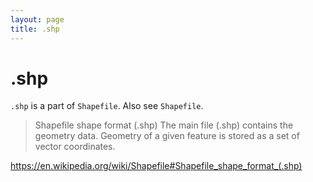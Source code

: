```yaml
---
layout: page
title: .shp
---
```


# .shp

`.shp` is a part of `Shapefile`.
Also see `Shapefile`.

> Shapefile shape format (.shp)
> The main file (.shp) contains the geometry data. Geometry of a given feature is stored as a set of vector coordinates.

https://en.wikipedia.org/wiki/Shapefile#Shapefile_shape_format_(.shp)
